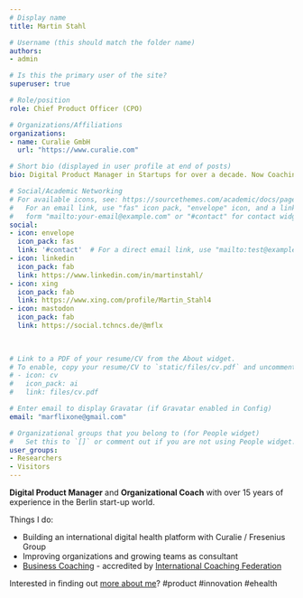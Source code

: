 ```yaml
---
# Display name
title: Martin Stahl

# Username (this should match the folder name)
authors:
- admin

# Is this the primary user of the site?
superuser: true

# Role/position
role: Chief Product Officer (CPO)

# Organizations/Affiliations
organizations:
- name: Curalie GmbH
  url: "https://www.curalie.com"

# Short bio (displayed in user profile at end of posts)
bio: Digital Product Manager in Startups for over a decade. Now Coaching, Training and Consulting for Digital Product Management.

# Social/Academic Networking
# For available icons, see: https://sourcethemes.com/academic/docs/page-builder/#icons
#   For an email link, use "fas" icon pack, "envelope" icon, and a link in the
#   form "mailto:your-email@example.com" or "#contact" for contact widget.
social:
- icon: envelope
  icon_pack: fas
  link: '#contact'  # For a direct email link, use "mailto:test@example.org".
- icon: linkedin
  icon_pack: fab
  link: https://www.linkedin.com/in/martinstahl/
- icon: xing
  icon_pack: fab
  link: https://www.xing.com/profile/Martin_Stahl4
- icon: mastodon
  icon_pack: fab
  link: https://social.tchncs.de/@mflx
 

  
# Link to a PDF of your resume/CV from the About widget.
# To enable, copy your resume/CV to `static/files/cv.pdf` and uncomment the lines below.
# - icon: cv
#   icon_pack: ai
#   link: files/cv.pdf

# Enter email to display Gravatar (if Gravatar enabled in Config)
email: "marflixone@gmail.com"

# Organizational groups that you belong to (for People widget)
#   Set this to `[]` or comment out if you are not using People widget.
user_groups:
- Researchers
- Visitors
---
```


**Digital Product Manager** and **Organizational Coach** with over 15 years of experience in the Berlin start-up world.

Things I do:

* Building an international digital health platform with Curalie / Fresenius Group
* Improving organizations and growing teams as consultant
* [Business Coaching](businesscoach) - accredited by [International Coaching Federation](https://www.youracclaim.com/badges/b6f0e15f-0e0f-43b8-8ea4-6151c7dc0207/public_url)

Interested in finding out [more about me](credentials/aboutme)? 
#product #innovation #ehealth
